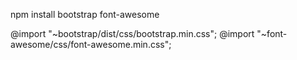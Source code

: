 npm install bootstrap font-awesome

@import "~bootstrap/dist/css/bootstrap.min.css";
@import "~font-awesome/css/font-awesome.min.css";
